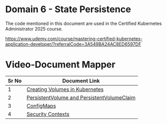 # Domain 6 - State Persistence

The code mentioned in this document are used in the Certified Kubernetes Administrator 2025 course.

https://www.udemy.com/course/mastering-certified-kubernetes-application-developer/?referralCode=3A549BA24AC8ED6597DF


# Video-Document Mapper

| Sr No | Document Link |
| ------ | ------ |
| 1 | [Creating Volumes in Kubernetes][PlDa] |
| 2 | [PersistentVolume and PersistentVolumeClaim][PlDb] |
| 3 | [ConfigMaps][PlDc]
| 4 | [Security Contexts][PlDd]


   [PlDa]: <./pod-volume.yaml>
   [PlDb]: <./pvandpvc.md>
   [PlDc]: <./pod-configmap.yaml>
   [PlDd]: <./pod-securitycontext.yaml>
